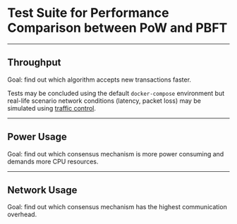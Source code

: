 # Test Suite for Performance Comparison between PoW and PBFT

-----

## Throughput

Goal: find out which algorithm accepts new transactions faster.

Tests may be concluded using the default `docker-compose` environment but real-life scenario network conditions (latency, packet loss) may be simulated using [traffic control](https://man7.org/linux/man-pages/man8/tc.8.html).

-----

## Power Usage

Goal: find out which consensus mechanism is more power consuming and demands more CPU resources.

-----

## Network Usage

Goal: find out which consensus mechanism has the highest communication overhead.

